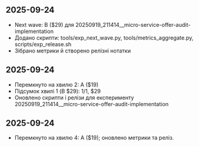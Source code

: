## 2025-09-24
- Next wave: B ($29) для 20250919_211414__micro-service-offer-audit-implementation
- Додано скрипти: tools/exp_next_wave.py, tools/metrics_aggregate.py, scripts/exp_release.sh
- Зібрано метрики й створено релізні нотатки
## 2025-09-24
- Перемкнуто на хвилю 2: A ($19)
- Підсумок хвилі 1 (B $29): 1/1, $29
- Оновлено скрипти і релізи для експерименту 20250919_211414__micro-service-offer-audit-implementation
## 2025-09-24
- Перемкнуто на хвилю 4: A ($19); оновлено метрики та реліз.
